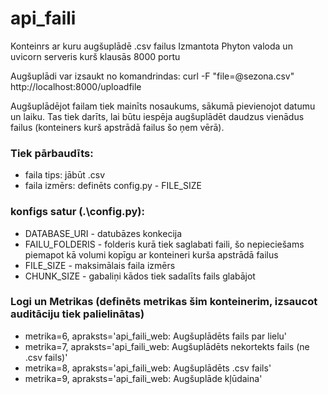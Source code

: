 # api_faili
Konteinrs ar kuru augšuplādē .csv failus
Izmantota Phyton valoda un uvicorn serveris kurš klausās 8000 portu

Augšuplādi var izsaukt no komandrindas: curl -F "file=@sezona.csv" http://localhost:8000/uploadfile

Augšuplādējot failam tiek mainīts nosaukums, sākumā pievienojot datumu un laiku. Tas tiek darīts, lai būtu iespēja augšuplādēt daudzus vienādus failus (konteiners kurš apstrādā failus šo ņem vērā).

### Tiek pārbaudīts:
* faila tips: jābūt .csv
* faila izmērs: definēts config.py - FILE_SIZE

### konfigs satur (.\config.py):
* DATABASE_URI - datubāzes konkecija
* FAILU_FOLDERIS - folderis kurā tiek saglabati faili, šo nepieciešams piemapot kā volumi kopīgu ar konteineri kurša apstrādā failus
* FILE_SIZE - maksimālais faila izmērs
* CHUNK_SIZE - gabaliņi kādos tiek sadalīts fails glabājot

### Logi un Metrikas (definēts metrikas šim konteinerim, izsaucot auditāciju tiek palielinātas)
* metrika=6, apraksts='api_faili_web: Augšuplādēts fails par lielu'
* metrika=7, apraksts='api_faili_web: Augšuplādēts nekortekts fails (ne .csv fails)'
* metrika=8, apraksts='api_faili_web: Augšuplādēts .csv fails'
* metrika=9, apraksts='api_faili_web: Augšuplāde kļūdaina'
